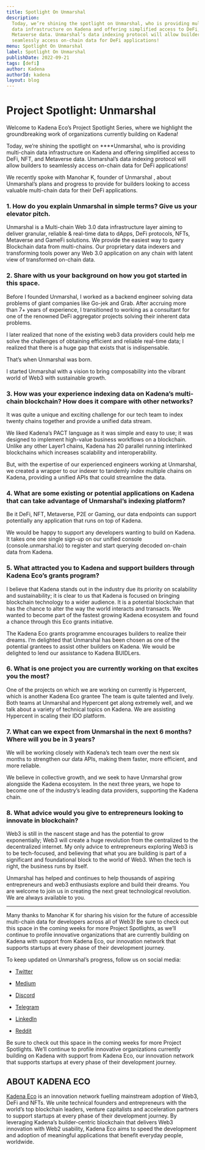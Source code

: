 ```yaml
---
title: Spotlight On Unmarshal
description:
  Today, we’re shining the spotlight on Unmarshal, who is providing multi-chain
  data infrastructure on Kadena and offering simplified access to DeFi, NFT, and
  Metaverse data. Unmarshal’s data indexing protocol will allow builders to
  seamlessly access on-chain data for DeFi applications!
menu: Spotlight On Unmarshal
label: Spotlight On Unmarshal
publishDate: 2022-09-21
tags: [defi]
author: Kadena
authorId: kadena
layout: blog
---
```


# Project Spotlight: Unmarshal

Welcome to Kadena Eco’s Project Spotlight Series, where we highlight the
groundbreaking work of organizations currently building on Kadena!

Today, we’re shining the spotlight on \*\*\*\*Unmarshal, who is providing
multi-chain data infrastructure on Kadena and offering simplified access to
DeFi, NFT, and Metaverse data. Unmarshal’s data indexing protocol will allow
builders to seamlessly access on-chain data for DeFi applications!

We recently spoke with Manohar K, founder of Unmarshal , about Unmarshal’s plans
and progress to provide for builders looking to access valuable multi-chain data
for their DeFi applications.

### 1. How do you explain Unmarshal in simple terms? Give us your elevator pitch.

Unmarshal is a Multi-chain Web 3.0 data infrastructure layer aiming to deliver
granular, reliable & real-time data to dApps, DeFi protocols, NFTs, Metaverse
and GameFi solutions. We provide the easiest way to query Blockchain data from
multi-chains. Our proprietary data indexers and transforming tools power any Web
3.0 application on any chain with latent view of transformed on-chain data.

### 2. Share with us your background on how you got started in this space.

Before I founded Unmarshal, I worked as a backend engineer solving data problems
of giant companies like Go-jek and Grab. After accruing more than 7+ years of
experience, I transitioned to working as a consultant for one of the renowned
DeFi aggregator projects solving their inherent data problems.

I later realized that none of the existing web3 data providers could help me
solve the challenges of obtaining efficient and reliable real-time data; I
realized that there is a huge gap that exists that is indispensable.

That’s when Unmarshal was born.

I started Unmarshal with a vision to bring composability into the vibrant world
of Web3 with sustainable growth.

### 3. How was your experience indexing data on Kadena’s multi-chain blockchain? How does it compare with other networks?

It was quite a unique and exciting challenge for our tech team to index twenty
chains together and provide a unified data stream.

We liked Kadena’s PACT language as it was simple and easy to use; it was
designed to implement high-value business workflows on a blockchain. Unlike any
other Layer1 chains, Kadena has 20 parallel running interlinked blockchains
which increases scalability and interoperability.

But, with the expertise of our experienced engineers working at Unmarshal, we
created a wrapper to our indexer to tandemly index multiple chains on Kadena,
providing a unified APIs that could streamline the data.

### 4. What are some existing or potential applications on Kadena that can take advantage of Unmarshal’s indexing platform?

Be it DeFi, NFT, Metaverse, P2E or Gaming, our data endpoints can support
potentially any application that runs on top of Kadena.

We would be happy to support any developers wanting to build on Kadena. It takes
one one single sign-up on our unified console (console.unmarshal.io) to register
and start querying decoded on-chain data from Kadena.

### 5. What attracted you to Kadena and support builders through Kadena Eco’s grants program?

I believe that Kadena stands out in the industry due its priority on scalability
and sustainability; it is clear to us that Kadena is focused on bringing
blockchain technology to a wider audience. It is a potential blockchain that has
the chance to alter the way the world interacts and transacts. We wanted to
become part of the fastest growing Kadena ecosystem and found a chance through
this Eco grants initiative.

The Kadena Eco grants programme encourages builders to realize their dreams. I’m
delighted that Unmarshal has been chosen as one of the potential grantees to
assist other builders on Kadena. We would be delighted to lend our assistance to
Kadena BUIDLers.

### 6. What is one project you are currently working on that excites you the most?

One of the projects on which we are working on currently is Hypercent, which is
another Kadena Eco grantee The team is quite talented and lively. Both teams at
Unmarshal and Hypercent get along extremely well, and we talk about a variety of
technical topics on Kadena. We are assisting Hypercent in scaling their IDO
platform.

### 7. What can we expect from Unmarshal in the next 6 months? Where will you be in 3 years?

We will be working closely with Kadena’s tech team over the next six months to
strengthen our data APIs, making them faster, more efficient, and more reliable.

We believe in collective growth, and we seek to have Unmarshal grow alongside
the Kadena ecosystem. In the next three years, we hope to become one of the
industry’s leading data providers, supporting the Kadena chain.

### 8. What advice would you give to entrepreneurs looking to innovate in blockchain?

Web3 is still in the nascent stage and has the potential to grow exponentially;
Web3 will create a huge revolution from the centralized to the decentralized
internet. My only advice to entrepreneurs exploring Web3 is to be tech-focused,
and believing that what you are building is part of a significant and
foundational block to the world of Web3. When the tech is right, the business
runs by itself.

Unmarshal has helped and continues to help thousands of aspiring entrepreneurs
and web3 enthusiasts explore and build their dreams. You are welcome to join us
in creating the next great technological revolution. We are always available to
you.

---

Many thanks to Manohar K for sharing his vision for the future of accessible
multi-chain data for developers across all of Web3! Be sure to check out this
space in the coming weeks for more Project Spotlights, as we’ll continue to
profile innovative organizations that are currently building on Kadena with
support from Kadena Eco, our innovation network that supports startups at every
phase of their development journey.

To keep updated on Unmarshal’s progress, follow us on social media:

- [Twitter](https://twitter.com/unmarshal)

- [Medium](http://blog.unmarshal.io)

- [Discord](http://discord.gg/SqhYdGYtEr)

- [Telegram](https://t.me/Unmarshal_Announcements)

- [LinkedIn](https://www.linkedin.com/company/unmarshal-io/)

- [Reddit](https://www.reddit.com/r/unmarshal_io)

Be sure to check out this space in the coming weeks for more Project Spotlights.
We’ll continue to profile innovative organizations currently building on Kadena
with support from Kadena Eco, our innovation network that supports startups at
every phase of their development journey.

## ABOUT KADENA ECO

[Kadena Eco](/docs/blogchain/2022/kadena-eco-grants-2022-04-21) is an innovation
network fuelling mainstream adoption of Web3, DeFi and NFTs. We unite technical
founders and entrepreneurs with the world’s top blockchain leaders, venture
capitalists and acceleration partners to support startups at every phase of
their development journey. By leveraging Kadena’s builder-centric blockchain
that delivers Web3 innovation with Web2 usability, Kadena Eco aims to speed the
development and adoption of meaningful applications that benefit everyday
people, worldwide.
